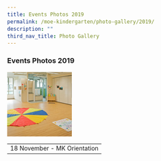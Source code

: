 ```yaml
---
title: Events Photos 2019
permalink: /moe-kindergarten/photo-gallery/2019/
description: ""
third_nav_title: Photo Gallery
---
```

### **Events Photos 2019**

<p><a href="https://www.flickr.com/photos/185096871@N05/albums/72157712138954251">
<img style="width:30%" src="/images/moe2019eventa.jpg">
</a></p>


|  |
|:---:|
| 18 November - MK Orientation |

